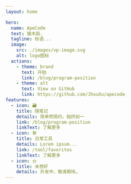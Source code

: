 ```yaml
---
layout: home

hero:
  name: ApeCode
  text: 猿木函.
  tagline: 标语...
  image:
    src: ./images/vp-image.svg
    alt: logo图标
  actions:
    - theme: brand
      text: 开始
      link: /blog/program-position
    - theme: alt
      text: View on GitHub
      link: https://github.com/JhouXu/apecode
features:
  - icon: 🗃️
    title: 随笔记
    details: 简单而简约，始终如一
    link: /blog/program-position
    linkText: 了解更多
  - icon: 🛠️
    title: 日常工具
    details: Lorem ipsum...
    link: /tool/favorites
    linkText: 了解更多
  - icon: 🌞
    title: 未想好
    details: 开发中，敬请期待…
---
```


